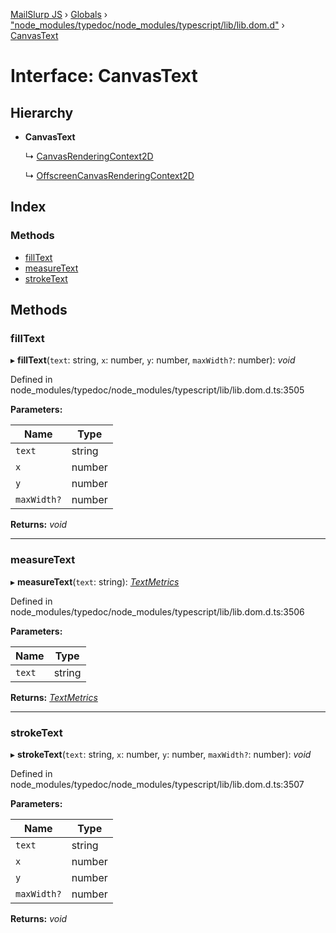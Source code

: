 [MailSlurp JS](../README.md) › [Globals](../globals.md) › ["node_modules/typedoc/node_modules/typescript/lib/lib.dom.d"](../modules/_node_modules_typedoc_node_modules_typescript_lib_lib_dom_d_.md) › [CanvasText](_node_modules_typedoc_node_modules_typescript_lib_lib_dom_d_.canvastext.md)

# Interface: CanvasText

## Hierarchy

* **CanvasText**

  ↳ [CanvasRenderingContext2D](_node_modules_typedoc_node_modules_typescript_lib_lib_dom_d_.canvasrenderingcontext2d.md)

  ↳ [OffscreenCanvasRenderingContext2D](_node_modules_typedoc_node_modules_typescript_lib_lib_dom_d_.offscreencanvasrenderingcontext2d.md)

## Index

### Methods

* [fillText](_node_modules_typedoc_node_modules_typescript_lib_lib_dom_d_.canvastext.md#filltext)
* [measureText](_node_modules_typedoc_node_modules_typescript_lib_lib_dom_d_.canvastext.md#measuretext)
* [strokeText](_node_modules_typedoc_node_modules_typescript_lib_lib_dom_d_.canvastext.md#stroketext)

## Methods

###  fillText

▸ **fillText**(`text`: string, `x`: number, `y`: number, `maxWidth?`: number): *void*

Defined in node_modules/typedoc/node_modules/typescript/lib/lib.dom.d.ts:3505

**Parameters:**

Name | Type |
------ | ------ |
`text` | string |
`x` | number |
`y` | number |
`maxWidth?` | number |

**Returns:** *void*

___

###  measureText

▸ **measureText**(`text`: string): *[TextMetrics](_node_modules_typedoc_node_modules_typescript_lib_lib_dom_d_.textmetrics.md)*

Defined in node_modules/typedoc/node_modules/typescript/lib/lib.dom.d.ts:3506

**Parameters:**

Name | Type |
------ | ------ |
`text` | string |

**Returns:** *[TextMetrics](_node_modules_typedoc_node_modules_typescript_lib_lib_dom_d_.textmetrics.md)*

___

###  strokeText

▸ **strokeText**(`text`: string, `x`: number, `y`: number, `maxWidth?`: number): *void*

Defined in node_modules/typedoc/node_modules/typescript/lib/lib.dom.d.ts:3507

**Parameters:**

Name | Type |
------ | ------ |
`text` | string |
`x` | number |
`y` | number |
`maxWidth?` | number |

**Returns:** *void*

